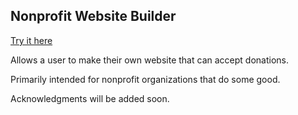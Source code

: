 Nonprofit Website Builder
----------------------------

[Try it here](https://henrygd.me/makeawebsite)

Allows a user to make their own website that can accept donations.

Primarily intended for nonprofit organizations that do some good.

Acknowledgments will be added soon.
